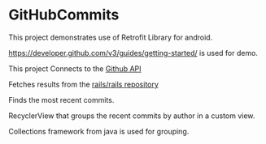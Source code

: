 # GitHubCommits

This project demonstrates use of Retrofit Library for android.

https://developer.github.com/v3/guides/getting-started/ is used for demo.

This project Connects to the [Github API](https://developer.github.com/)

Fetches results from the [rails/rails repository](http://github.com/rails/rails)

Finds the most recent commits.

RecyclerView that groups the recent commits by author in a custom view.

Collections framework from java is used for grouping.
